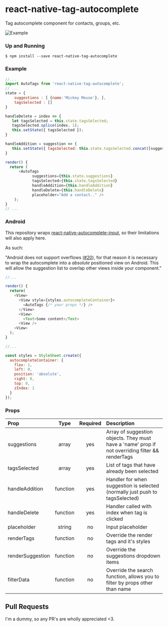 # react-native-tag-autocomplete
Tag autocomplete component for contacts, groups, etc.

![Example](https://raw.githubusercontent.com/JoeRoddy/react-native-tag-autocomplete/master/tag.gif)

### Up and Running

```shell
$ npm install --save react-native-tag-autocomplete
```

### Example

```javascript
//...
import AutoTags from 'react-native-tag-autocomplete';
// ...
state = {
    suggestions : [ {name:'Mickey Mouse'}, ],
    tagsSelected : []
}

handleDelete = index => {
   let tagsSelected = this.state.tagsSelected;
   tagsSelected.splice(index, 1);
   this.setState({ tagsSelected });
}

handleAddition = suggestion => {
   this.setState({ tagsSelected: this.state.tagsSelected.concat([suggestion]) });
}

render() {
  return (          
      <AutoTags
            suggestions={this.state.suggestions}
            tagsSelected={this.state.tagsSelected}
            handleAddition={this.handleAddition}
            handleDelete={this.handleDelete} 
            placeholder="Add a contact.." />              
    );
}
// ...
```

### Android
This repository wraps [react-native-autocomplete-input](https://github.com/l-urence/react-native-autocomplete-input), so their limitations will also apply here. 

As such:

"Android does not support overflows ([#20](https://github.com/l-urence/react-native-autocomplete-input/issues/20)), for that reason it is necessary to wrap the autocomplete into a *absolute* positioned view on Android. This will  allow the suggestion list to overlap other views inside your component."

```javascript
//...

render() {
  return(
    <View>
      <View style={styles.autocompleteContainer}>
        <AutoTags {/* your props */} />
      </View>
      <View>
        <Text>Some content</Text>
      <View />
    <View>
  );
}

//...

const styles = StyleSheet.create({
  autocompleteContainer: {
    flex: 1,
    left: 0,
    position: 'absolute',
    right: 0,
    top: 0,
    zIndex: 1
  }
});

```

### Props
| Prop | Type | Required | Description |
| :------------ |:---------------:|:------:| :-----|
| suggestions | array |yes| Array of suggestion objects. They must have a 'name' prop if not overriding filter && renderTags |
| tagsSelected | array |yes| List of tags that have already been selected
| handleAddition | function|yes | Handler for when suggestion is selected (normally just push to tagsSelected) |
| handleDelete | function |yes| Handler called with index when tag is clicked |
| placeholder | string |no| Input placeholder  |
| renderTags | function |no| Override the render tags and it's styles|
| renderSuggestion | function |no| Override the suggestions dropdown items |
| filterData | function |no| Override the search function, allows you to filter by props other than name  | tagStyles | object | no | Override the default tag styling

## Pull Requests
I'm a dummy, so any PR's are wholly appreciated <3.
